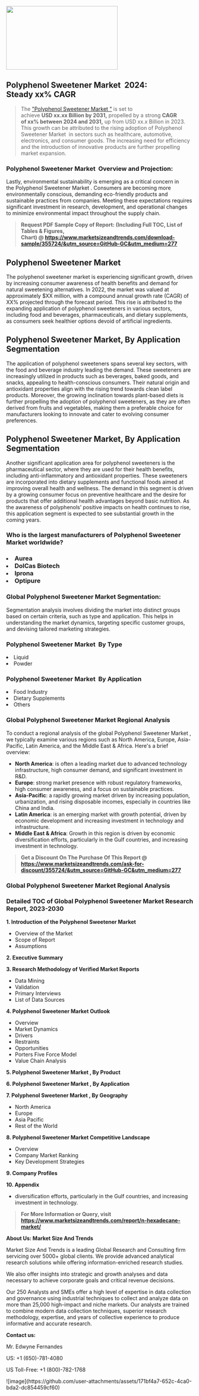 <p><img class="alignnone size-medium wp-image-20088" src="https://ffe5etoiles.com/wp-content/uploads/2024/12/MST1-300x171.png" alt="" width="300" height="171" /></p><h2 id="ember46" class="ember-view reader-text-block__heading-2">Polyphenol Sweetener Market &nbsp;2024: Steady&nbsp;xx% CAGR</h2><blockquote id="ember47" class="ember-view reader-text-block__blockquote">The&nbsp;<a class="app-aware-link " href="https://www.marketsizeandtrends.com/download-sample/355724/&utm_source=GitHub-GC&utm_medium=277" target="_blank" data-test-app-aware-link="">"Polyphenol Sweetener Market "</a>&nbsp;is set to achieve&nbsp;<strong>USD&nbsp;xx.xx&nbsp;Billion by 2031,</strong>&nbsp;propelled by a strong&nbsp;<strong>CAGR of&nbsp;xx% between 2024 and 2031,</strong>&nbsp;up from USD xx.x Billion in 2023. This growth can be attributed to the rising adoption of&nbsp;Polyphenol Sweetener Market &nbsp;in sectors such as healthcare, automotive, electronics, and consumer goods. The increasing need for efficiency and the introduction of innovative products are further propelling market expansion.</blockquote><h3 id="ember48" class="ember-view reader-text-block__heading-3">Polyphenol Sweetener Market &nbsp;Overview and Projection:</h3><p id="ember49" class="ember-view reader-text-block__paragraph">Lastly, environmental sustainability is emerging as a critical concern in the&nbsp;Polyphenol Sweetener Market . Consumers are becoming more environmentally conscious, demanding eco-friendly products and sustainable practices from companies. Meeting these expectations requires significant investment in research, development, and operational changes to minimize environmental impact throughout the supply chain.</p><blockquote id="ember50" class="ember-view reader-text-block__blockquote"><strong>Request PDF Sample Copy of Report: (Including Full TOC, List of Tables &amp; Figures, Chart)&nbsp;@&nbsp;<strong><a href="https://www.marketsizeandtrends.com/download-sample/355724/&utm_source=GitHub-GC&utm_medium=277" target="_blank">https://www.marketsizeandtrends.com/download-sample/355724/&utm_source=GitHub-GC&utm_medium=277</a></strong></strong></blockquote><h3 class=""> <h2>Polyphenol Sweetener Market</h2><p>The polyphenol sweetener market is experiencing significant growth, driven by increasing consumer awareness of health benefits and demand for natural sweetening alternatives. In 2022, the market was valued at approximately $XX million, with a compound annual growth rate (CAGR) of XX% projected through the forecast period. This rise is attributed to the expanding application of polyphenol sweeteners in various sectors, including food and beverages, pharmaceuticals, and dietary supplements, as consumers seek healthier options devoid of artificial ingredients.</p><h2>Polyphenol Sweetener Market, By Application Segmentation</h2><p>The application of polyphenol sweeteners spans several key sectors, with the food and beverage industry leading the demand. These sweeteners are increasingly utilized in products such as beverages, baked goods, and snacks, appealing to health-conscious consumers. Their natural origin and antioxidant properties align with the rising trend towards clean label products. Moreover, the growing inclination towards plant-based diets is further propelling the adoption of polyphenol sweeteners, as they are often derived from fruits and vegetables, making them a preferable choice for manufacturers looking to innovate and cater to evolving consumer preferences.</p><h2>Polyphenol Sweetener Market, By Application Segmentation</h2><p>Another significant application area for polyphenol sweeteners is the pharmaceutical sector, where they are used for their health benefits, including anti-inflammatory and antioxidant properties. These sweeteners are incorporated into dietary supplements and functional foods aimed at improving overall health and wellness. The demand in this segment is driven by a growing consumer focus on preventive healthcare and the desire for products that offer additional health advantages beyond basic nutrition. As the awareness of polyphenols’ positive impacts on health continues to rise, this application segment is expected to see substantial growth in the coming years.</p></h3><h3 id="" class="">Who is the largest manufacturers of&nbsp;Polyphenol Sweetener Market  worldwide?</h3><h3 class=""></Li><Li>Aurea</Li><Li> DolCas Biotech</Li><Li> Iprona</Li><Li> Optipure</h3><h3 id="ember53" class="ember-view reader-text-block__heading-3">Global&nbsp;Polyphenol Sweetener Market  Segmentation:</h3><p id="ember54" class="ember-view reader-text-block__paragraph">Segmentation analysis involves dividing the market into distinct groups based on certain criteria, such as type and application. This helps in understanding the market dynamics, targeting specific customer groups, and devising tailored marketing strategies.</p><h3 id="" class="">Polyphenol Sweetener Market &nbsp;By Type</h3><p></Li><Li>Liquid</Li><Li> Powder</p><h3 id="" class="">Polyphenol Sweetener Market &nbsp;By Application</h3><p class=""></Li><Li>Food Industry</Li><Li> Dietary Supplements</Li><Li> Others</p><h3 id="ember62" class="ember-view reader-text-block__heading-3">Global Polyphenol Sweetener Market  Regional Analysis</h3><p id="ember63" class="ember-view reader-text-block__paragraph">To conduct a regional analysis of the global Polyphenol Sweetener Market , we typically examine various regions such as North America, Europe, Asia-Pacific, Latin America, and the Middle East &amp; Africa. Here's a brief overview:</p><ul><li><strong>North America</strong>: is often a leading market due to advanced technology infrastructure, high consumer demand, and significant investment in R&amp;D.</li><li><strong>Europe</strong>: strong market presence with robust regulatory frameworks, high consumer awareness, and a focus on sustainable practices.</li><li><strong>Asia-Pacific</strong>: a rapidly growing market driven by increasing population, urbanization, and rising disposable incomes, especially in countries like China and India.</li><li><strong>Latin America</strong>: is an emerging market with growth potential, driven by economic development and increasing investment in technology and infrastructure.</li><li><strong>Middle East &amp; Africa</strong>: Growth in this region is driven by economic diversification efforts, particularly in the Gulf countries, and increasing investment in technology.</li></ul><blockquote id="ember61" class="ember-view reader-text-block__blockquote"><strong>Get a Discount On The Purchase Of This Report @ <strong><a href="https://html-cleaner.com/" target="">https://www.marketsizeandtrends.com/ask-for-discount/355724/&utm_source=GitHub-GC&utm_medium=277</a></strong></strong></blockquote><h3 id="ember62" class="ember-view reader-text-block__heading-3">Global Polyphenol Sweetener Market  Regional Analysis</h3><h3 id="" class="">Detailed TOC of Global Polyphenol Sweetener Market  Research Report, 2023-2030</h3><p id="" class=""><strong>1. Introduction of the Polyphenol Sweetener Market </strong></p><ul><li>Overview of the Market</li><li>Scope of Report</li><li>Assumptions</li></ul><p id="" class=""><strong>2. Executive Summary</strong></p><p id="" class=""><strong>3. Research Methodology of Verified Market Reports</strong></p><ul><li>Data Mining</li><li>Validation</li><li>Primary Interviews</li><li>List of Data Sources</li></ul><p id="" class=""><strong>4. Polyphenol Sweetener Market  Outlook</strong></p><ul><li>Overview</li><li>Market Dynamics</li><li>Drivers</li><li>Restraints</li><li>Opportunities</li><li>Porters Five Force Model</li><li>Value Chain Analysis</li></ul><p id="" class=""><strong>5. Polyphenol Sweetener Market , By Product</strong></p><p id="" class=""><strong>6. Polyphenol Sweetener Market , By Application</strong></p><p id="" class=""><strong>7. Polyphenol Sweetener Market , By Geography</strong></p><ul><li>North America</li><li>Europe</li><li>Asia Pacific</li><li>Rest of the World</li></ul><p id="" class=""><strong>8. Polyphenol Sweetener Market  Competitive Landscape</strong></p><ul><li>Overview</li><li>Company Market Ranking</li><li>Key Development Strategies</li></ul><p id="" class=""><strong>9. Company Profiles</strong></p><p id="" class=""><strong>10. Appendix</strong></p><ul><li>diversification efforts, particularly in the Gulf countries, and increasing investment in technology.</li></ul><blockquote id="ember65" class="ember-view reader-text-block__blockquote"><strong>For More Information or Query, visit <strong><strong><a href="https://html-cleaner.com/" target="">https://www.marketsizeandtrends.com/report/n-hexadecane-market/</a></strong></strong></strong></blockquote><p id="" class=""><strong>About Us: Market Size And Trends</strong></p><p id="" class="">Market Size And Trends is a leading Global Research and Consulting firm servicing over 5000+ global clients. We provide advanced analytical research solutions while offering information-enriched research studies.</p><p id="" class="">We also offer insights into strategic and growth analyses and data necessary to achieve corporate goals and critical revenue decisions.</p><p id="" class="">Our 250 Analysts and SMEs offer a high level of expertise in data collection and governance using industrial techniques to collect and analyze data on more than 25,000 high-impact and niche markets. Our analysts are trained to combine modern data collection techniques, superior research methodology, expertise, and years of collective experience to produce informative and accurate research.</p><p id="" class=""><strong>Contact us:</strong></p><p id="" class="">Mr. Edwyne Fernandes</p><p id="" class="">US: +1 (650)-781-4080</p><p id="" class="">US Toll-Free: +1 (800)-782-1768</p>
![image](https://github.com/user-attachments/assets/171bf4a7-652c-4ca0-bda2-dc854459cf60)
